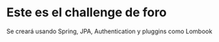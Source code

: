 # Este es el challenge de foro

Se creará usando Spring, JPA, Authentication y pluggins como Lombook 
